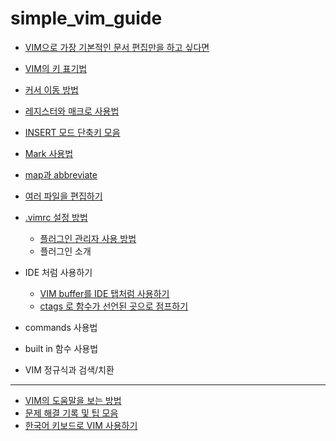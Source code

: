 # simple_vim_guide
* [VIM으로 가장 기본적인 문서 편집만을 하고 싶다면](for_beginners.md)
* [VIM의 키 표기법](keys_basic.md)
* [커서 이동 방법](moving.md)
* [레지스터와 매크로 사용법](register.md)
* [INSERT 모드 단축키 모음](insert_keys.md)
* [Mark 사용법](mark.md)
* [map과 abbreviate](map.md)
* [여러 파일을 편집하기](multiple_files.md)
* [.vimrc 설정 방법](vimrc.md)
    * [플러그인 관리자 사용 방법](plugin_man.md)
    * 플러그인 소개

* IDE 처럼 사용하기
    * [VIM buffer를 IDE 탭처럼 사용하기](buffertip.md)
    * [ctags 로 함수가 선언된 곳으로 점프하기](ctags.md)

* commands 사용법
* built in 함수 사용법
* VIM 정규식과 검색/치환

------

* [VIM의 도움말을 보는 방법](help.md)
* [문제 해결 기록 및 팁 모음](fixlog.md)
* [한국어 키보드로 VIM 사용하기](with_korean.md)
